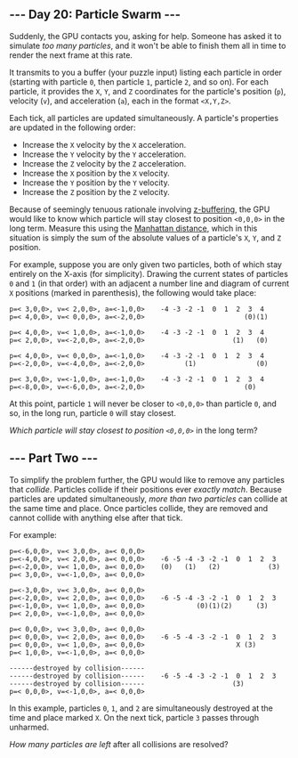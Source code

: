 ## --- Day 20: Particle Swarm ---

Suddenly, the GPU contacts you, asking for <span title="...as if millions of graphics pipelines suddenly cried out for help, but suddenly started working on something else instead because they all have to do the same thing at the same time and can't spend very long asking for help.">help</span>. Someone has asked it to simulate _too many particles_, and it won't be able to finish them all in time to render the next frame at this rate.

It transmits to you a buffer (your puzzle input) listing each particle in order (starting with particle `0`, then particle `1`, particle `2`, and so on). For each particle, it provides the `X`, `Y`, and `Z` coordinates for the particle's position (`p`), velocity (`v`), and acceleration (`a`), each in the format `<X,Y,Z>`.

Each tick, all particles are updated simultaneously. A particle's properties are updated in the following order:

*   Increase the `X` velocity by the `X` acceleration.
*   Increase the `Y` velocity by the `Y` acceleration.
*   Increase the `Z` velocity by the `Z` acceleration.
*   Increase the `X` position by the `X` velocity.
*   Increase the `Y` position by the `Y` velocity.
*   Increase the `Z` position by the `Z` velocity.

Because of seemingly tenuous rationale involving [z-buffering](https://en.wikipedia.org/wiki/Z-buffering), the GPU would like to know which particle will stay closest to position `<0,0,0>` in the long term. Measure this using the [Manhattan distance](https://en.wikipedia.org/wiki/Taxicab_geometry), which in this situation is simply the sum of the absolute values of a particle's `X`, `Y`, and `Z` position.

For example, suppose you are only given two particles, both of which stay entirely on the X-axis (for simplicity). Drawing the current states of particles `0` and `1` (in that order) with an adjacent a number line and diagram of current `X` positions (marked in parenthesis), the following would take place:

    p=< 3,0,0>, v=< 2,0,0>, a=<-1,0,0>    -4 -3 -2 -1  0  1  2  3  4
    p=< 4,0,0>, v=< 0,0,0>, a=<-2,0,0>                         (0)(1)

    p=< 4,0,0>, v=< 1,0,0>, a=<-1,0,0>    -4 -3 -2 -1  0  1  2  3  4
    p=< 2,0,0>, v=<-2,0,0>, a=<-2,0,0>                      (1)   (0)

    p=< 4,0,0>, v=< 0,0,0>, a=<-1,0,0>    -4 -3 -2 -1  0  1  2  3  4
    p=<-2,0,0>, v=<-4,0,0>, a=<-2,0,0>          (1)               (0)

    p=< 3,0,0>, v=<-1,0,0>, a=<-1,0,0>    -4 -3 -2 -1  0  1  2  3  4
    p=<-8,0,0>, v=<-6,0,0>, a=<-2,0,0>                         (0)   

At this point, particle `1` will never be closer to `<0,0,0>` than particle `0`, and so, in the long run, particle `0` will stay closest.

_Which particle will stay closest to position `<0,0,0>`_ in the long term?

## --- Part Two ---

To simplify the problem further, the GPU would like to remove any particles that _collide_. Particles collide if their positions ever _exactly match_. Because particles are updated simultaneously, _more than two particles_ can collide at the same time and place. Once particles collide, they are removed and cannot collide with anything else after that tick.

For example:

    p=<-6,0,0>, v=< 3,0,0>, a=< 0,0,0>    
    p=<-4,0,0>, v=< 2,0,0>, a=< 0,0,0>    -6 -5 -4 -3 -2 -1  0  1  2  3
    p=<-2,0,0>, v=< 1,0,0>, a=< 0,0,0>    (0)   (1)   (2)            (3)
    p=< 3,0,0>, v=<-1,0,0>, a=< 0,0,0>

    p=<-3,0,0>, v=< 3,0,0>, a=< 0,0,0>    
    p=<-2,0,0>, v=< 2,0,0>, a=< 0,0,0>    -6 -5 -4 -3 -2 -1  0  1  2  3
    p=<-1,0,0>, v=< 1,0,0>, a=< 0,0,0>             (0)(1)(2)      (3)   
    p=< 2,0,0>, v=<-1,0,0>, a=< 0,0,0>

    p=< 0,0,0>, v=< 3,0,0>, a=< 0,0,0>    
    p=< 0,0,0>, v=< 2,0,0>, a=< 0,0,0>    -6 -5 -4 -3 -2 -1  0  1  2  3
    p=< 0,0,0>, v=< 1,0,0>, a=< 0,0,0>                       X (3)      
    p=< 1,0,0>, v=<-1,0,0>, a=< 0,0,0>

    ------destroyed by collision------    
    ------destroyed by collision------    -6 -5 -4 -3 -2 -1  0  1  2  3
    ------destroyed by collision------                      (3)         
    p=< 0,0,0>, v=<-1,0,0>, a=< 0,0,0>

In this example, particles `0`, `1`, and `2` are simultaneously destroyed at the time and place marked `X`. On the next tick, particle `3` passes through unharmed.

_How many particles are left_ after all collisions are resolved?
